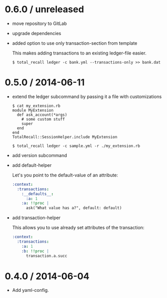 # 0.6.0 / unreleased

* move repository to GitLab

* upgrade dependencies

* added option to use only transaction-section from template

    This makes adding transactions to an existing ledger-file easier.

    ```
    $ total_recall ledger -c bank.yml --transactions-only >> bank.dat
    ```

# 0.5.0 / 2014-06-11

* extend the ledger subcommand by passing it a file with customizations

    ```
    $ cat my_extension.rb
    module MyExtension
      def ask_account(*args)
        # some custom stuff
        super
      end
    end
    TotalRecall::SessionHelper.include MyExtension

    $ total_recall ledger -c sample.yml -r ./my_extension.rb
    ```

* add version subcommand

* add default-helper

    Let's you point to the default-value of an attribute:

    ```yaml
    :context:
      :transactions:
        :__defaults__:
          :a: 1
        :a: !!proc |
          ask("What value has a?", default: default)
    ```

* add transaction-helper

    This allows you to use already set attributes of the transaction:

    ```yaml
    :context:
      :transactions:
        :a: 1
        :b: !!proc |
          transaction.a.succ
    ```

# 0.4.0 / 2014-06-04

* Add yaml-config.

